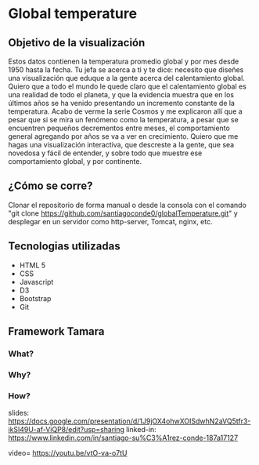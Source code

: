 # Global temperature

## Objetivo de la visualización

Estos datos contienen la temperatura promedio global y por mes desde 1950 hasta la fecha.
Tu jefa se acerca a ti y te dice: necesito que diseñes una visualización que eduque a la gente acerca del calentamiento global. Quiero que a todo el mundo le quede claro que el calentamiento global es una realidad de todo el planeta, y que la evidencia muestra que en los últimos años se ha venido presentando un incremento constante de la temperatura. Acabo de verme la serie Cosmos y me explicaron allí que a pesar que si se mira un fenómeno como la temperatura, a pesar que se encuentren pequeños decrementos entre meses, el comportamiento general agregando por años se va a ver en crecimiento. Quiero que me hagas una visualización interactiva, que descreste a la gente, que sea novedosa y fácil de entender, y sobre todo que muestre ese comportamiento global, y por continente.

## ¿Cómo se corre?

Clonar el repositorio de forma manual o desde la consola con el comando "git clone https://github.com/santiagoconde0/globalTemperature.git" y desplegar en un servidor como http-server, Tomcat, nginx, etc.

## Tecnologias utilizadas 

* HTML 5
* CSS
* Javascript
* D3
* Bootstrap
* Git 

## Framework Tamara

### What?

### Why?

### How?


slides:  https://docs.google.com/presentation/d/1J9jOX4ohwXOISdwhN2aVQ5tfr3-ikSl49U-af-ViQP8/edit?usp=sharing
linked-in: https://www.linkedin.com/in/santiago-su%C3%A1rez-conde-187a17127

video= https://youtu.be/vtO-va-o7tU
